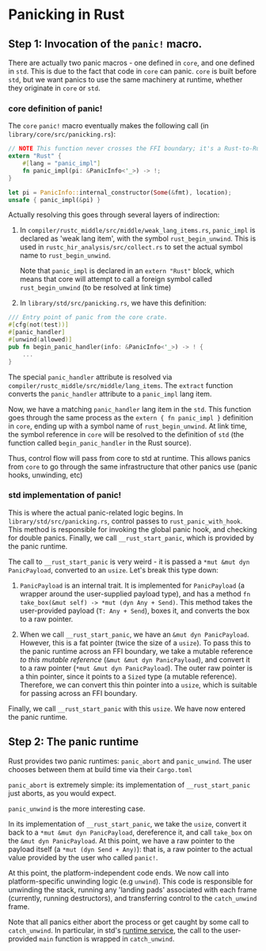 # Panicking in Rust

<!-- toc -->

## Step 1: Invocation of the `panic!` macro.

There are actually two panic macros - one defined in `core`, and one defined in `std`.
This is due to the fact that code in `core` can panic. `core` is built before `std`,
but we want panics to use the same machinery at runtime, whether they originate in `core`
or `std`.

### core definition of panic!

The `core` `panic!` macro eventually makes the following call (in `library/core/src/panicking.rs`):

```rust
// NOTE This function never crosses the FFI boundary; it's a Rust-to-Rust call
extern "Rust" {
    #[lang = "panic_impl"]
    fn panic_impl(pi: &PanicInfo<'_>) -> !;
}

let pi = PanicInfo::internal_constructor(Some(&fmt), location);
unsafe { panic_impl(&pi) }
```

Actually resolving this goes through several layers of indirection:

1. In `compiler/rustc_middle/src/middle/weak_lang_items.rs`, `panic_impl` is
   declared as 'weak lang item', with the symbol `rust_begin_unwind`. This is
   used in `rustc_hir_analysis/src/collect.rs` to set the actual symbol name to
   `rust_begin_unwind`.

   Note that `panic_impl` is declared in an `extern "Rust"` block,
   which means that core will attempt to call a foreign symbol called `rust_begin_unwind`
   (to be resolved at link time)

2. In `library/std/src/panicking.rs`, we have this definition:

```rust
/// Entry point of panic from the core crate.
#[cfg(not(test))]
#[panic_handler]
#[unwind(allowed)]
pub fn begin_panic_handler(info: &PanicInfo<'_>) -> ! {
    ...
}
```

The special `panic_handler` attribute is resolved via `compiler/rustc_middle/src/middle/lang_items`.
The `extract` function converts the `panic_handler` attribute to a `panic_impl` lang item.

Now, we have a matching `panic_handler` lang item in the `std`. This function goes
through the same process as the `extern { fn panic_impl }` definition in `core`, ending
up with a symbol name of `rust_begin_unwind`. At link time, the symbol reference in `core`
will be resolved to the definition of `std` (the function called `begin_panic_handler` in the
Rust source).

Thus, control flow will pass from core to std at runtime. This allows panics from `core`
to go through the same infrastructure that other panics use (panic hooks, unwinding, etc)

### std implementation of panic!

This is where the actual panic-related logic begins. In `library/std/src/panicking.rs`,
control passes to `rust_panic_with_hook`. This method is responsible
for invoking the global panic hook, and checking for double panics. Finally,
we call `__rust_start_panic`, which is provided by the panic runtime.

The call to `__rust_start_panic` is very weird - it is passed a `*mut &mut dyn PanicPayload`,
converted to an `usize`. Let's break this type down:

1. `PanicPayload` is an internal trait. It is implemented for `PanicPayload`
(a wrapper around the user-supplied payload type), and has a method
`fn take_box(&mut self) -> *mut (dyn Any + Send)`.
This method takes the user-provided payload (`T: Any + Send`),
boxes it, and converts the box to a raw pointer.

2. When we call `__rust_start_panic`, we have an `&mut dyn PanicPayload`.
However, this is a fat pointer (twice the size of a `usize`).
To pass this to the panic runtime across an FFI boundary, we take a mutable
reference *to this mutable reference* (`&mut &mut dyn PanicPayload`), and convert it to a raw
pointer (`*mut &mut dyn PanicPayload`). The outer raw pointer is a thin pointer, since it points to
a `Sized` type (a mutable reference). Therefore, we can convert this thin pointer into a `usize`,
which is suitable for passing across an FFI boundary.

Finally, we call `__rust_start_panic` with this `usize`. We have now entered the panic runtime.

## Step 2: The panic runtime

Rust provides two panic runtimes: `panic_abort` and `panic_unwind`. The user chooses
between them at build time via their `Cargo.toml`

`panic_abort` is extremely simple: its implementation of `__rust_start_panic` just aborts,
as you would expect.

`panic_unwind` is the more interesting case.

In its implementation of `__rust_start_panic`, we take the `usize`, convert
it back to a `*mut &mut dyn PanicPayload`, dereference it, and call `take_box`
on the `&mut dyn PanicPayload`. At this point, we have a raw pointer to the payload
itself (a `*mut (dyn Send + Any)`): that is, a raw pointer to the actual value
provided by the user who called `panic!`.

At this point, the platform-independent code ends. We now call into
platform-specific unwinding logic (e.g `unwind`). This code is
responsible for unwinding the stack, running any 'landing pads' associated
with each frame (currently, running destructors), and transferring control
to the `catch_unwind` frame.

Note that all panics either abort the process or get caught by some call to `catch_unwind`.
In particular, in std's [runtime service],
the call to the user-provided `main` function is wrapped in `catch_unwind`.


[runtime service]: https://github.com/rust-lang/rust/blob/master/library/std/src/rt.rs
